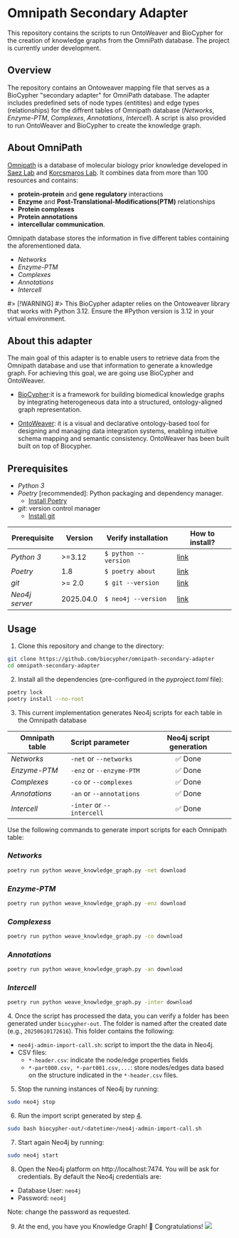 # Omnipath Secondary Adapter

This repository contains the scripts to run OntoWeaver and BioCypher for the creation of knowledge graphs from the OmniPath database. The project is currently under development. 

## Overview

The repository contains an Ontoweaver mapping file that serves as a BioCypher "secondary adapter" for OmniPath database. The adapter includes predefined sets of node types (entitites) and edge types (relationships) for the diffrent tables of Omnipath database (*Networks*, *Enzyme-PTM*, *Complexes*, *Annotations*, *Intercell*). A script is also provided to run OntoWeaver and BioCypher to create the knowledge graph. 

## About OmniPath

[Omnipath](https://omnipathdb.org/) is a database of molecular biology prior knowledge developed in [Saez Lab](https://saezlab.org/) and [Korcsmaros Lab](https://www.earlham.ac.uk/korcsmaros-group). It combines data from more than 100 resources and contains:

-  **protein-protein** and **gene regulatory** interactions
-  **Enzyme** and **Post-Translational-Modifications(PTM)** relationships
-  **Protein complexes**
-  **Protein annotations** 
-  **intercellular communication**.

Omnipath database stores the information in five different tables containing the aforementioned data.
- *Networks*
- *Enzyme-PTM*
- *Complexes*
- *Annotations*
- *Intercell*

#> [!WARNING]
#> This BioCypher adapter relies on the Ontoweaver library that works with Python 3.12. Ensure the #Python version is 3.12 in your virtual environment. 


## About this adapter

The main goal of this adapter is to enable users to retrieve data from the Omnipath database and use that information to generate a knowledge graph. For achieving this goal, we are going use BioCypher and OntoWeaver.

- [BioCypher](https://biocypher.org/):it  is a framework for building biomedical knowledge graphs by integrating heterogeneous data into a structured, ontology-aligned graph representation.

- [OntoWeaver](https://github.com/oncodash/ontoweaver): it is a visual and declarative ontology-based tool for designing and managing data integration systems, enabling intuitive schema mapping and semantic consistency. OntoWeaver has been built built on top of Biocypher.


## Prerequisites
- *Python 3*
- *Poetry* [recommended]: Python packaging and dependency manager.
  - [Install Poetry](https://python-poetry.org/docs/#installation)
- *git*: version control manager
  - [Install git](https://git-scm.com/book/en/v2/Getting-Started-Installing-Git)

| Prerequisite    | Version   | Verify installation      | How to install?                                                       |
| --------------- | --------- | ------------------------ | --------------------------------------------------------------------- |
| *Python 3*      | >=3.12    | ```$ python --version``` | [link](https://docs.python.org/3/using/index.html)                    |
| *Poetry*        | 1.8       | ```$ poetry about```     | [link](https://python-poetry.org/docs/1.8/#installation)              |
| *git*           | >= 2.0    | ```$ git --version```    | [link](https://git-scm.com/book/en/v2/Getting-Started-Installing-Git) |
| *Neo4j server*  | 2025.04.0 | ```$ neo4j --version```  | [link](https://neo4j.com/docs/operations-manual/current/installation/)                                    |

## Usage

1. Clone this repository and change to the directory:
```bash
git clone https://github.com/biocypher/omnipath-secondary-adapter
cd omnipath-secondary-adapter
```
2. Install all the dependencies (pre-configured in the *pyproject.toml* file):
```bash
poetry lock
poetry install --no-root
```

3. This current implementation generates Neo4j scripts for each table in the Omnipath database

| **Omnipath table** | **Script parameter**              | **Neo4j script generation** |
| ------------------ | :-------------------------------- | :-------------------------: |
| *Networks*         | ```-net``` or ```--networks```    |           ✅ Done            |
| *Enzyme-PTM*       | ```-enz``` or ```--enzyme-PTM```  |           ✅ Done            |
| *Complexes*        | ```-co``` or ```--complexes```    |           ✅ Done            |
| *Annotations*      | ```-an``` or ```--annotations```  |           ✅ Done           |
| *Intercell*        | ```-inter``` or ```--intercell``` |        ✅ Done          |

Use the following commands to generate import scripts for each Omnipath table:

### *Networks*
```bash
poetry run python weave_knowledge_graph.py -net download
```

### *Enzyme-PTM*
```bash
poetry run python weave_knowledge_graph.py -enz download
``` 

### *Complexess*
```bash
poetry run python weave_knowledge_graph.py -co download
```

### *Annotations*
```bash
poetry run python weave_knowledge_graph.py -an download
``` 

### *Intercell*
```bash
poetry run python weave_knowledge_graph.py -inter download
``` 

<a id="step-4"></a>
4. Once the script has processed the data, you can verify a folder has been generated under `biocypher-out`. The folder is named after the created date (e.g., `20250610172616`). This folder contains the following:

- `neo4j-admin-import-call.sh`: script to import the the data in Neo4j.
- CSV files:
  - ```*-header.csv```: indicate the node/edge properties fields
  - ```*-part000.csv, *-part001.csv,...```: store nodes/edges data based on the structure indicated in the ```*-header.csv``` files.

5. Stop the running instances of Neo4j by running:
```bash
sudo neo4j stop
```

6. Run the import script generated by step [4](#step-4).
```bash
sudo bash biocypher-out/<datetime>/neo4j-admin-import-call.sh
```

7. Start again Neo4j by running:
```bash
sudo neo4j start
``` 

8. Open the Neo4j platform on http://localhost:7474. You will be ask for credentials. By default the Neo4j credentials are:
   
- Database User: `neo4j`
- Password: `neo4j`

Note: change the password as requested.

9.  At the end, you have you Knowledge Graph! 🎉 Congratulations!
![](./docs_adapter/img/example-neo4j-vis.png)
